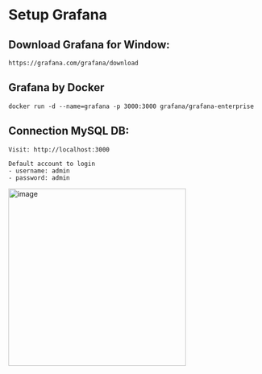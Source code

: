 # Setup Grafana
## Download Grafana for Window:
```https://grafana.com/grafana/download```
## Grafana by Docker

```docker run -d --name=grafana -p 3000:3000 grafana/grafana-enterprise```

## Connection MySQL DB:
```
Visit: http://localhost:3000
```
```
Default account to login
- username: admin
- password: admin
```

<img width="352" alt="image" src="">

